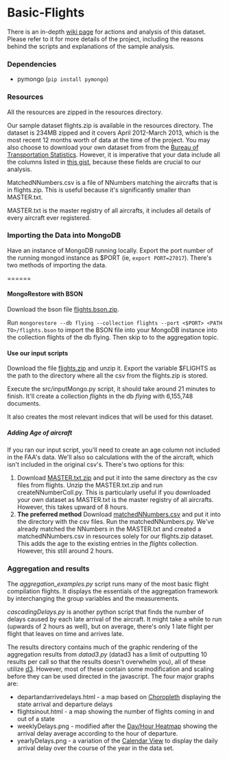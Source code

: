 Basic-Flights
=============

There is an in-depth [wiki page](http://github.com/10gen-interns/big-data-exploration/wiki/Basic-Analysis-on-Flights-Dataset) for actions and analysis of this dataset. Please refer to it for more details of the project, including the reasons behind the scripts and explanations of the sample analysis. 

### Dependencies
* pymongo (`pip install pymongo`)

### Resources

All the resources are zipped in the resources directory. 

Our sample dataset flights.zip is available in the resources directory. The dataset is 234MB zipped and it covers April 2012-March 2013, which is the most recent 12 months worth of data at the time of the project. You may also choose to download your own dataset from from the [Bureau of Transportation Statistics](http://www.transtats.bts.gov/DL_SelectFields.asp?Table_ID=236). However, it is imperative that your data include all the columns listed in [this
gist](http://gist.github.com/sweetieSong/60167000), because these fields are crucial to our analysis.

MatchedNNumbers.csv is a file of NNumbers matching the aircrafts that is in flights.zip. This is useful because it's significantly smaller than MASTER.txt.

MASTER.txt is the master registry of all aircrafts, it includes all details of every aircraft ever registered. 

### Importing the Data into MongoDB

Have an instance of MongoDB running locally. Export the port number of the running mongod instance as $PORT (ie, `export PORT=27017`). 
There's two methods of importing the data. 

======
#### MongoRestore with BSON 
Download the bson file [flights.bson.zip](http://s3.amazonaws.com/big-data-wiki/flights.bson.zip). 

Run `mongorestore --db flying --collection flights --port <$PORT> <PATH TO>/flights.bson` to import the BSON file into your MongoDB instance into the collection flights of the db flying. Then skip to to the aggregation topic. 

#### Use our input scripts

Download the file [flights.zip](http://s3.amazonaws.com/big-data-wiki/flights.zip) and unzip it. Export the variable $FLIGHTS as the path to the directory where all the csv from the flights.zip is stored. 

Execute the src/inputMongo.py script, it should take around 21 minutes to finish. It'll create a collection *flights* in the db *flying* with 6,155,748 documents.

It also creates the most relevant indices that will be used for this dataset. 

##### Adding Age of aircraft
If you ran our input script, you'll need to create an age column not included in the FAA's data. We'll also so calculations with the of the aircraft, which isn't included in the original csv's. There's two options for this:
1. Download [MASTER.txt.zip](http://s3.amazonaws.com/big-data-wiki/MASTER.txt.zip) and put it into the same directory as the csv files from flights. Unzip the MASTER.txt.zip and run createNNumberColl.py. This is particularly useful if you downloaded your own dataset as MASTER.txt is the master registry of all aircrafts. However, this takes upward of 8 hours.  
2. **The preferred method** Download [matchedNNumbers.csv](http://s3.amazonaws.com/big-data-wiki/matchedNNumbers.csv) and put it into the directory with the csv files. Run the matchedNNumbers.py. We've already matched the NNumbers in the MASTER.txt and created a matchedNNumbers.csv in resources solely for our flights.zip dataset. This adds the age to the existing entries in the *flights* collection. However, this still around 2 hours.  

### Aggregation and results 

The *aggregation_examples.py* script runs many of the most basic flight compilation flights. It displays the essentials of the aggregation framework by interchanging the group variables and the measurements. 

*cascadingDelays.py* is another python script that finds the number of delays caused by each late arrival of the aircraft. It might take a while to run (upwards of 2 hours as well), but on average, there's only 1 late flight per flight that leaves on time and arrives late.

The results directory contains much of the graphic rendering of the aggregation results from *datad3.py* (datad3 has a limit of outputting 10 results per call so that the results doesn't overwhelm you), all of these utilize [d3](http://d3js.org). However, most of these contain some modification and scaling before they can be used directed in the javascript. The four major graphs are:
* departandarrivedelays.html - a map based on [Choropleth](http://bl.ocks.org/4060606) displaying the state arrival and departure delays
* flightsinout.html - a map showing the number of flights coming in and out of a state
* weeklyDelays.png - modified after the [Day/Hour Heatmap](http://bl.ocks.org/tjdecke/5558084) showing the arrival delay average according to the hour of departure.
* yearlyDelays.png - a variation of the [Calendar View](http://blo.ocks.org/mbostock/4063318) to display the daily arrival delay over the course of the year in the data set. 

